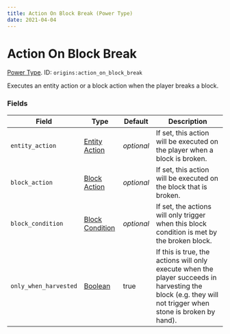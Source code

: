 ```yaml
---
title: Action On Block Break (Power Type)
date: 2021-04-04
---
```

# Action On Block Break

[Power Type](../power_types.md). ID: `origins:action_on_block_break`

Executes an entity action or a block action when the player breaks a block.

### Fields

Field  | Type | Default | Description
-------|------|---------|-------------
`entity_action` | [Entity Action](../entity_actions.md) | _optional_ | If set, this action will be executed on the player when a block is broken.
`block_action` | [Block Action](../block_actions.md) | _optional_ | If set, this action will be executed on the block that is broken.
`block_condition` | [Block Condition](../block_conditions.md) | _optional_ | If set, the actions will only trigger when this block condition is met by the broken block.
`only_when_harvested` | [Boolean](../data_types/boolean.md) | true | If this is true, the actions will only execute when the player succeeds in harvesting the block (e.g. they will not trigger when stone is broken by hand).
